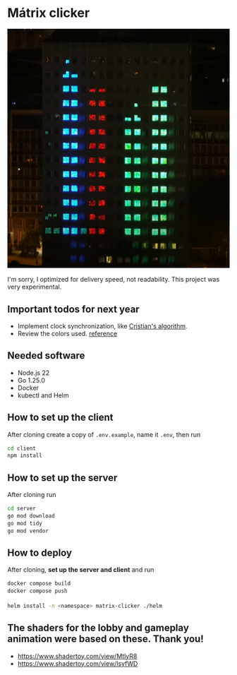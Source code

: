 # Mátrix clicker

![img.png](img/img.png)

I'm sorry, I optimized for delivery speed, not readability. This project was very experimental.

## Important todos for next year

- Implement clock synchronization, like [Cristian's algorithm](https://en.wikipedia.org/wiki/Cristian%27s_algorithm).
- Review the colors used. [reference](https://www.youtube.com/live/feULovk98Yo?si=koM9D1hKouaIOrIm&t=5032)

## Needed software

- Node.js 22
- Go 1.25.0
- Docker
- kubectl and Helm

## How to set up the client

After cloning create a copy of `.env.example`, name it `.env`, then run

```bash
cd client
npm install
```

## How to set up the server

After cloning run

```bash
cd server
go mod download
go mod tidy
go mod vendor
```

## How to deploy

After cloning, **set up the server and client** and run

```bash
docker compose build
docker compose push

helm install -n <namespace> matrix-clicker ./helm
```

## The shaders for the lobby and gameplay animation were based on these. Thank you!

- https://www.shadertoy.com/view/MtlyR8
- https://www.shadertoy.com/view/lsyfWD
